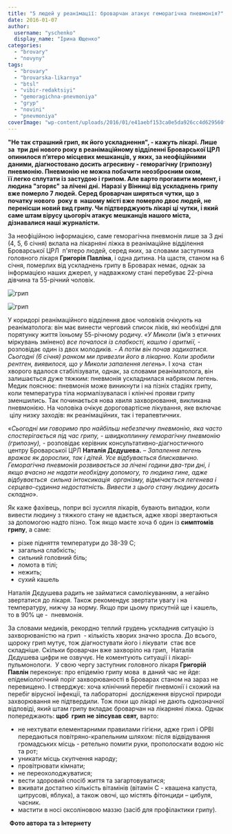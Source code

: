 ```yaml
---
title: "5 людей у реанімації: броварчан атакує геморагічна пневмонія?"
date: 2016-01-07
author: 
  username: "yschenko"
  display_name: "Ірина Ющенко"
categories: 
  - "brovary"
  - "novyny"
tags: 
  - "brovary"
  - "brovarska-likarnya"
  - "btsl"
  - "vibir-redaktsiyi"
  - "gemoragichna-pnevmoniya"
  - "gryp"
  - "novini"
  - "pnevmoniya"
coverImage: "wp-content/uploads/2016/01/e41aebf153ca0e5da926cc4d629560f4c5ca7ffe_sm.jpg"
---
```


**"Не так страшний грип, як його ускладнення", - кажуть лікарі. Лише за  три дні нового року в реанімаційному відділенні Броварської ЦРЛ опинилося п’ятеро місцевих мешканців, у яких, за неофіційними даними, діагностовано досить агресивну - геморагічну (грипозну) пневмонію. Пневмонію не можна побачити неозброєним оком, її легко сплутати із застудою і грипом. Але варто прогавити момент, і людина "згоряє" за лічені дні.** **Наразі у Вінниці від ускладнень грипу вже померло 7 людей. Серед броварчан ширяться чутки, що з початку нового  року в  нашому місті вже померло двоє людей, не перенісши новий вид грипу. Чи підтверджують лікарі ці чутки, і який саме штам вірусу цьогоріч атакує мешканців нашого міста, дізнавалися наші журналісти.**

За неофіційною інформацією, саме геморагічна пневмонія лише за 3 дні (4, 5, 6 січня) вклала на лікарняні ліжка в реанімаційне відділення Броварської ЦРЛ  п'ятеро людей, серед яких, за словами заступника головного лікаря **Григорія Павліна**, і одна дитина. На щастя, станом на 6 січня, померлих від ускладнень грипу в Броварах немає, однак за інформацією наших джерел, у надважкому стані перебуває 22-річна дівчина та 55-річний чоловік.

![грип](https://mpz.brovary.org/wp-content/uploads/2016/01/2.jpg)

![грип](https://mpz.brovary.org/wp-content/uploads/2016/01/1.jpg)

У коридорі реанімаційного відділення двоє чоловіків очікують на реаніматолога: він має винести черговий список ліків, які необхідні для порятунку життя їхньому 55-річному родичу. _«У Миколи_ (ім’я з етичних міркувань змінено) _все почалося із слабкості, кашлю і аритмії,_ - розповідає один із двох молодиків. _\- А потім він_ _почав задихатися. Сьогодні (6 січня) ранком ми привезли його в лікарню. Коли зробили рентген, виявилося, що у Миколи запалення легень»._ І хоча  стан  хворого вдалося стабілізувати, однак, за словами реаніматолога, він залишається дуже тяжким: пневмонія ускладнилася набряком легень. Медик пояснює: пневмонія може виникнути і на пізніх стадіях грипу, коли тем­пература тіла нормалізувалася і клінічні прояви грипу зменшились. Так починається нова хвиля захворювання, виклика­на пневмонією. На чоловіка очікує дороговартісне лікування, яке включає  цілу низку заходів: як реанімаційних, так і терапевтичних.

«_Сьогодні ми говоримо про найбільш небезпечну пневмонію, яка часто спостерігається під час грипу, - швидкоплинну геморагічну пневмонію (грипозну), -_ розповідає керівник консультативно-діагностичного центру Броварської ЦРЛ **Наталія Дєдушева.** – _Запалення легень вражає як дорослих, так і дітей. Усе відбувається блискавично. Геморагічна пневмонія розвивається за лічені години два-три дні, і якщо вчасно не надати необхідну допомогу, то людина гине, адже відбувається  сильна інтоксикація  організму, відмічається легенева і серцево-судинна недостатність. Вивести з цього стану людину досить складно_».

Як каже фахівець, попри всі зусилля лікарів, бувають випадки, коли вивести людину з тяжкого стану не вдається, адже хворі звертаються за допомогою надто пізно. Тож якщо маєте хоча б один із **симптомів грипу**, а саме:

- різке підняття температури до 38-39 С;
- загальна слабкість;
- сильний головний біль;
- ломота в тілі;
- нежить;
- сухий кашель

Наталія Дєдушева радить не займатися самолікуванням, а негайно звертатися до лікаря. Також рекомендує звертати увагу і на температуру, нижчу за норму. Якщо при цьому присутній ще і кашель, то в 90% це -  пневмонія.

За словами медиків, рекордно теплий грудень ускладнив ситуацію із захворюваністю на грип  - кількість хворих значно зросла. До всього, щороку грип мутує, тож діагностувати його і лікувати  стає все складніше. Скільки броварчан вже захворіло на грип,  Наталія Дєдушева цифри не озвучує. Не коментують ситуації і лікарі-пульмонологи.  У свою чергу заступник головного лікаря **Григорій Павлін** переконує: про епідемію грипу мова  в даний час не йде: епідеміологічний поріг захворюваності в Броварах станом на зараз не перевищено. І стверджує: хоча клінічний перебіг пневмонії і схожий на перебіг вірусної інфекції, та лабораторні  дослідження вірусної природи захворювання не підтвердили. Тож поки що лікарі не дають однозначної відповіді, який штам грипу вкладає броварчан на лікарняні ліжка. Однак попереджають: **щоб  грип не зіпсував свят,** варто:

- не нехтувати елементарними правилами гігієни, адже грип і ОРВІ передаються повітряно-крапельним шляхом: після відвідування громадських місць - ретельно помити руки, прополоскати водою ніс та рот;
- уникати місць скупчення народу;
- провітрювати кімнати;
- не переохолоджуватися;
- вести здоровий спосіб життя та загартовуватися;
- вживати достатню кількість вітамінів (вітамін С - квашена капуста, цитрусові, яблука), а також овочі, що містять фітонциди – цибуля, часник.
- мастити в носі оксоліновою маззю (засіб для профілактики грипу).

 **Фото автора та з Інтернету**
